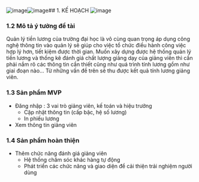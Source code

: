 ![image](https://github.com/iuhttthuong/final-project-salary-for-university/assets/111831564/b07652a2-1502-4a81-9e2e-c55a4d88a3e4)![image](https://github.com/iuhttthuong/final-project-salary-for-university/assets/111831564/92268581-53e9-48c8-a509-2266fc4038e6)## 1. KẾ HOẠCH
![image](https://github.com/iuhttthuong/final-project-salary-for-university/assets/111831564/1888228e-aa73-4a03-aa4e-d0ad0b8ceb0a)

### 1.2 Mô tả ý tưởng đề tài
Quản lý tiền lương của trường đại học là vô cùng quan trọng áp dụng công nghệ thông tin vào quản lý sẽ giúp cho việc tổ chức điều hành công việc hợp lý hơn, tiết kiệm được thời gian. Muốn xây dựng được hệ thống quản lý tiền lương và thống kê đánh giá chất lượng giảng dạy của giảng viên thì cần phải nắm rõ các thông tin cần thiết cũng như quá trình tính lương gồm như giai đoạn nào... Từ những vấn đề trên sẽ thu được kết quả tính lương giảng viên.
### 1.3 Sản phẩm MVP
  + Đăng nhập : 3 vai trò giảng viên, kế toán và hiệu trưởng
	+ Cập nhật thông tin (cấp bậc, hệ số lương)
	+ In phiếu lương
  + Xem thông tin giảng viên
### 1.4 Sản phẩm hoàn thiện
  + Thêm chức năng đánh giá giảng viên
	+ Hệ thống chăm sóc khác hàng tự động
	+ Phát triển các chức năng và giao diện để cải thiện trải nghiệm người dùng


